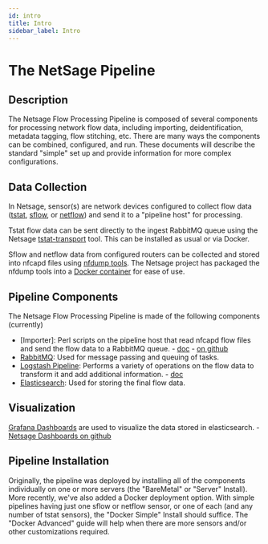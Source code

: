 ```yaml
---
id: intro
title: Intro
sidebar_label: Intro
---
```

# The NetSage Pipeline

## Description 

The Netsage Flow Processing Pipeline is composed of several components for processing network flow data, including importing, deidentification, metadata tagging, flow stitching, etc.
There are many ways the components can be combined, configured, and run. These documents will describe the standard "simple" set up and provide information for more complex configurations.

## Data Collection

In Netsage, sensor(s) are network devices configured to collect flow data ([tstat](http://tstat.polito.it/), [sflow](https://www.rfc-editor.org/info/rfc3176), or [netflow](https://www.cisco.com/c/en/us/products/collateral/ios-nx-os-software/ios-netflow/prod_white_paper0900aecd80406232.html)) and send it to a "pipeline host" for processing. 

Tstat flow data can be sent directly to the ingest RabbitMQ queue using the Netsage [tstat-transport](https://github.com/netsage-project/tstat-transport) tool. This can be installed as usual or via Docker. 

Sflow and netflow data from configured routers can be collected and stored into nfcapd files using [nfdump tools](https://github.com/phaag/nfdump). The Netsage project has packaged the nfdump tools into a [Docker container](https://github.com/netsage-project/docker-nfdump-collector) for ease of use.

## Pipeline Components

The Netsage Flow Processing Pipeline is made of the following components (currently)

 - [Importer]:  Perl scripts on the pipeline host that read nfcapd flow files and send the flow data to a RabbitMQ queue.  - [doc](importer.md) - [on github](https://github.com/netsage-project/netsage-pipeline/blob/master/lib/GRNOC/NetSage/Deidentifier/NetflowImporter.pm)
 - [RabbitMQ](https://www.rabbitmq.com/): Used for message passing and queuing of tasks.
 - [Logstash Pipeline](https://www.elastic.co/logstash): Performs a variety of operations on the flow data to transform it and add additional information.  - [doc](logstash.md) 
 - [Elasticsearch](https://www.elastic.co/what-is/elasticsearch): Used for storing the final flow data. 

## Visualization

[Grafana Dashboards](https://grafana.com/oss/grafana/) are used to visualize the data stored in elasticsearch.  - [Netsage Dashboards on github](https://github.com/netsage-project/netsage-grafana-configs)

## Pipeline Installation

Originally, the pipeline was deployed by installing all of the components individually on one or more servers (the "BareMetal" or "Server" Install). More recently, we've also added a Docker deployment option. With simple pipelines having just one sflow or netflow sensor, or one of each (and any number of tstat sensors), the "Docker Simple" Install should suffice. The "Docker Advanced" guide will help when there are more sensors and/or other customizations required.

